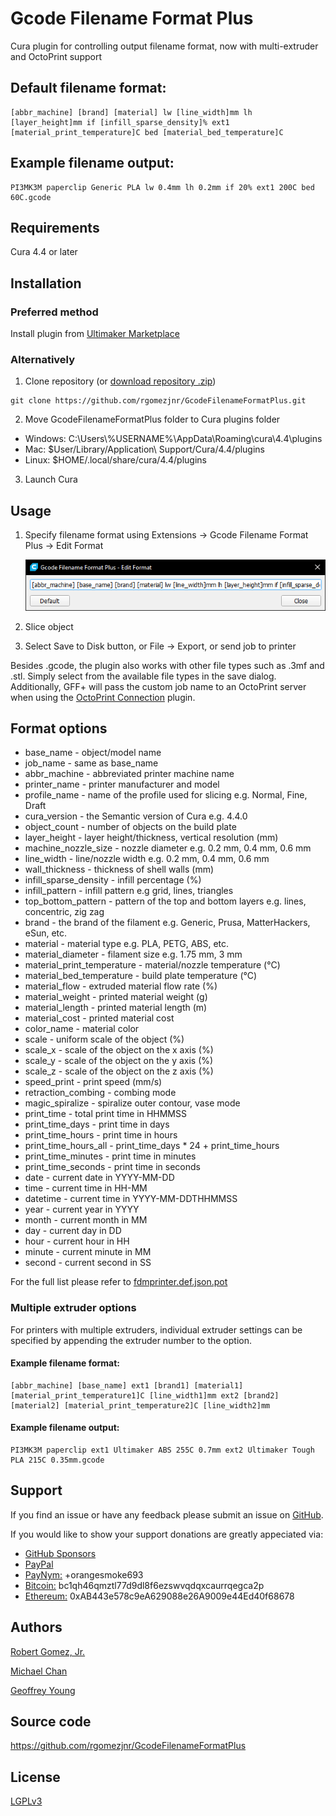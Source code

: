 # Gcode Filename Format Plus
Cura plugin for controlling output filename format, now with multi-extruder and OctoPrint support

## Default filename format:

    [abbr_machine] [brand] [material] lw [line_width]mm lh [layer_height]mm if [infill_sparse_density]% ext1 [material_print_temperature]C bed [material_bed_temperature]C

## Example filename output:

    PI3MK3M paperclip Generic PLA lw 0.4mm lh 0.2mm if 20% ext1 200C bed 60C.gcode

## Requirements
Cura 4.4 or later

## Installation
### Preferred method
Install plugin from [Ultimaker Marketplace](https://marketplace.ultimaker.com/app/cura/plugins/rgomezjnr/GcodeFilenameFormatPlus)

### Alternatively
1. Clone repository (or [download repository .zip](https://github.com/rgomezjnr/GcodeFilenameFormatPlus/archive/master.zip))
```
git clone https://github.com/rgomezjnr/GcodeFilenameFormatPlus.git
```
2. Move GcodeFilenameFormatPlus folder to Cura plugins folder
- Windows: C:\Users\\%USERNAME%\AppData\Roaming\cura\4.4\plugins
- Mac: $User/Library/Application\ Support/Cura/4.4/plugins
- Linux: $HOME/.local/share/cura/4.4/plugins
3. Launch Cura

## Usage
1. Specify filename format using Extensions -> Gcode Filename Format Plus -> Edit Format

    ![Edit Format Dialog](images/edit-format-dialog.png)

2. Slice object
3. Select Save to Disk button, or File -> Export, or send job to printer

Besides .gcode, the plugin also works with other file types such as .3mf and .stl. Simply select from the available file types in the save dialog. Additionally, GFF+ will pass the custom job name to an OctoPrint server when using the [OctoPrint Connection](https://marketplace.ultimaker.com/app/cura/plugins/fieldofview/OctoPrintPlugin) plugin.

## Format options
- base_name - object/model name
- job_name - same as base_name
- abbr_machine - abbreviated printer machine name
- printer_name - printer manufacturer and model
- profile_name - name of the profile used for slicing e.g. Normal, Fine, Draft
- cura_version - the Semantic version of Cura e.g. 4.4.0
- object_count - number of objects on the build plate
- layer_height - layer height/thickness, vertical resolution (mm)
- machine_nozzle_size - nozzle diameter e.g. 0.2 mm, 0.4 mm, 0.6 mm
- line_width - line/nozzle width e.g. 0.2 mm, 0.4 mm, 0.6 mm
- wall_thickness - thickness of shell walls (mm)
- infill_sparse_density - infill percentage (%)
- infill_pattern - infill pattern e.g grid, lines, triangles
- top_bottom_pattern - pattern of the top and bottom layers e.g. lines, concentric, zig zag
- brand - the brand of the filament e.g. Generic, Prusa, MatterHackers, eSun, etc.
- material - material type e.g. PLA, PETG, ABS, etc.
- material_diameter - filament size e.g. 1.75 mm, 3 mm
- material_print_temperature - material/nozzle temperature (°C)
- material_bed_temperature - build plate temperature (°C)
- material_flow - extruded material flow rate (%)
- material_weight - printed material weight (g)
- material_length - printed material length (m)
- material_cost - printed material cost
- color_name - material color
- scale - uniform scale of the object (%)
- scale_x - scale of the object on the x axis (%)
- scale_y - scale of the object on the y axis (%)
- scale_z - scale of the object on the z axis (%)
- speed_print - print speed (mm/s)
- retraction_combing - combing mode
- magic_spiralize - spiralize outer contour, vase mode
- print_time - total print time in HHMMSS
- print_time_days - print time in days
- print_time_hours - print time in hours
- print_time_hours_all - print_time_days * 24 + print_time_hours
- print_time_minutes - print time in minutes
- print_time_seconds - print time in seconds
- date - current date in YYYY-MM-DD
- time - current time in HH-MM
- datetime - current time in YYYY-MM-DDTHHMMSS
- year - current year in YYYY
- month - current month in MM
- day - current day in DD
- hour - current hour in HH
- minute - current minute in MM
- second - current second in SS

For the full list please refer to [fdmprinter.def.json.pot](https://github.com/Ultimaker/Cura/blob/master/resources/i18n/fdmprinter.def.json.pot)

### Multiple extruder options
For printers with multiple extruders, individual extruder settings can be specified by appending the extruder number to the option.

#### Example filename format:

    [abbr_machine] [base_name] ext1 [brand1] [material1] [material_print_temperature1]C [line_width1]mm ext2 [brand2] [material2] [material_print_temperature2]C [line_width2]mm

#### Example filename output:

    PI3MK3M paperclip ext1 Ultimaker ABS 255C 0.7mm ext2 Ultimaker Tough PLA 215C 0.35mm.gcode

## Support
If you find an issue or have any feedback please submit an issue on [GitHub](https://github.com/rgomezjnr/GcodeFilenameFormatPlus/issues).

If you would like to show your support donations are greatly appeciated via:
- [GitHub Sponsors](https://github.com/sponsors/rgomezjnr)
- [PayPal](https://paypal.me/rgomezjnr)
- [PayNym:](https://paynym.is/+orangesmoke693) +orangesmoke693
- [Bitcoin:](bitcoin:bc1qh46qmztl77d9dl8f6ezswvqdqxcaurrqegca2p) bc1qh46qmztl77d9dl8f6ezswvqdqxcaurrqegca2p
- [Ethereum:](ethereum:0xAB443e578c9eA629088e26A9009e44Ed40f68678) 0xAB443e578c9eA629088e26A9009e44Ed40f68678

## Authors
[Robert Gomez, Jr.](https://github.com/rgomezjnr)

[Michael Chan](https://github.com/mchan016)

[Geoffrey Young](https://github.com/geoffrey-young)

## Source code
https://github.com/rgomezjnr/GcodeFilenameFormatPlus

## License
[LGPLv3](https://github.com/rgomezjnr/GcodeFilenameFormat/blob/master/LICENSE)
